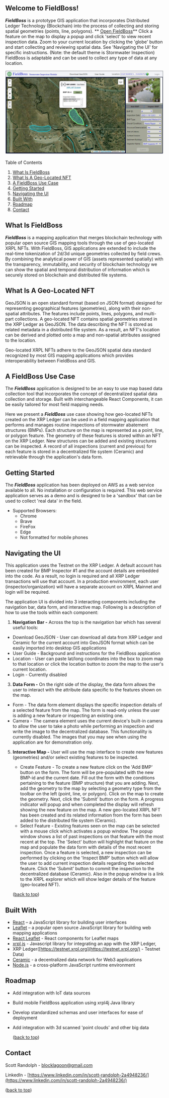Welcome to FieldBoss!
---------------------

_**FieldBoss**_ is a prototype GIS application that incorporates Distributed Ledger Technology (Blockchain) into the process of collecting and storing spatial geometries (points, line, polygons). ** [Open FieldBoss](https://master.d2ixah97zgzvew.amplifyapp.com/)**  Click a feature on the map to display a popup and click 'select' to view recent inspection data. Zoom to your current location by clicking the 'globe' button and start collecting and reviewing spatial data. See 'Navigating the UI' for specific instructions. (Note: the default theme is Stormwater Inspection) FieldBoss is adaptable and can be used to collect any type of data at any location.  

![image info](./img/fieldboss.jpg)

Table of Contents
1.  [What Is FieldBoss](#what-is-fieldboss)
2.  [What Is A Geo-Located NFT](#what-is-a-geo-located-nft)
3.  [A FieldBoss Use Case](#about-the-project)
4.  [Getting Started](#getting-started)
5.  [Navigating the UI](#navigating-the-ui)
6.  [Built With](#built-with)
7.  [Roadmap](#roadmap)
8.  [Contact](#contact)

What Is FieldBoss
-----------------

_**FieldBoss**_ is a mapping application that merges blockchain technology with popular open source GIS mapping tools through the use of geo-located XRPL NFTs. With FieldBoss, GIS applications are extended to include the real-time tokenization of 2d/3d unique geometries collected by field crews. By combining the analytical power of GIS (assets represented spatially) with the transparency, immutability, and security of blockchain technology we can show the spatial and temporal distribution of information which is securely stored on blockchain and distributed file systems.

What Is A Geo-Located NFT
-------------------------

GeoJSON is an open standard format (based on JSON format) designed for representing geographical features (geometries), along with their non-spatial attributes. The features include points, lines, polygons, and multi-part collections. A geo-located NFT contains spatial geometries stored in the XRP Ledger as GeoJSON. The data describing the NFT is stored as related metadata in a distributed file system. As a result, an NFT's location can be derived and plotted onto a map and non-spatial attributes assigned to the location.

Geo-located XRPL NFTs adhere to the GeoJSON spatial data standard recognized by most GIS mapping applications which provides interoperability between FieldBoss and GIS.

A FieldBoss Use Case
--------------------

The _**FieldBoss**_ application is designed to be an easy to use map based data collection tool that incorporates the concept of decentralized spatial data collection and storage. Built with interchangeable React Components, it can be easily tailored for most field mapping needs.

Here we present a _**FieldBoss**_ use case showing how geo-located NFTs created on the XRP Ledger can be used in a field mapping application that performs and manages routine inspections of stormwater abatement structures (BMPs). Each structure on the map is represented as a point, line, or polygon feature. The geometry of these features is stored within an NFT on the XRP Ledger. New structures can be added and existing structures can be inspected. A record of all inspections (current and previous) for each feature is stored in a decentralized file system (Ceramic) and retrievable through the application's data form.

Getting Started
---------------

The _**FieldBoss**_ application has been deployed on AWS as a web service available to all. No installation or configuration is required. This web service application serves as a demo and is designed to be a 'sandbox' that can be used to collect 'real data' in the field.

*   Supported Browsers:
    *   Chrome
    *   Brave
    *   FireFox
    *   Edge
    *   Not formatted for mobile phones

Navigating the UI
-----------------

This application uses the Testnet on the XRP Ledger. A default account has been created for BMP Inspector #1 and the account details are embedded into the code. As a result, no login is required and all XRP Ledger transactions will use that account. In a production environment, each user (inspector/organization) will have a separate account on XRPL Mainnet and login will be required.

The application UI is divided into 3 interacting components including the navigation bar, data form, and interactive map. Following is a description of how to use the tools within each component:

1.  **Navigation Bar -** Across the top is the navigation bar which has several useful tools:

*   Download GeoJSON - User can download all data from XRP Ledger and Ceramic for the current account into GeoJSON format which can be easily imported into desktop GIS applications
*   User Guide - Background and instructions for the FieldBoss application
*   Location - User can paste lat/long coordinates into the box to zoom map to that location or click the location button to zoom the map to the user's current location.
*   Login - Currently disabled

3.  **Data Form -** On the right side of the display, the data form allows the user to interact with the attribute data specific to the features shown on the map.

*   Form - The data form element displays the specific inspection details of a selected feature from the map. The form is read-only unless the user is adding a new feature or inspecting an existing one.
*   Camera - The camera element uses the current device's built-in camera to allow the user to take a photo while performing an inspection and write the image to the decentralized database. This functionalilty is currently disabled. The images that you may see when using the application are for demonstration only.

5.  **Interactive Map -** User will use the map interface to create new features (geometries) and/or select existing features to be inspected.
    
    *   Create Feature - To create a new feature click on the 'Add BMP' button on the form. The form will be pre-populated with the new BMP-id and the current date. Fill out the form with the conditions pertaining to the feature (BMP structure) that you are adding. Next, add the geometry to the map by selecting a geometry type from the toolbar on the left (point, line, or polygon). Click on the map to create the geometry. Next, click the 'Submit' button on the form. A progress indicator will popup and when completed the display will refresh showing the new feature on the map. A new geo-located XRPL NFT has been created and its related information from the form has been added to the distributed file system (Ceramic).
    *   Select Feature - Existing features seen on the map can be selected with a mouse click which activates a popup window. The popup window shows a list of past inspections on that feature with the most recent at the top. The 'Select' button will highlight that feature on the map and populate the data form with details of the most recent inspection. Once a feature is selected, a new inspection can be performed by clicking on the 'Inspect BMP' button which will allow the user to add current inspection details regarding the selected feature. Click the 'Submit' button to commit the inspection to the decentralized database (Ceramic). Also in the popup window is a link to the XRPL explorer which will show ledger details of the feature (geo-located NFT).
    
    ([back to top](#top))
    

Built With
----------

*   [React](https://reactjs.org/) – a JavaScript library for building user interfaces
*   [Leaflet](https://leafletjs.com/) – a popular open source JavaScript library for building web mapping applications
*   [React Leaflet](https://react-leaflet.js.org/) - React components for Leaflet maps
*   [xrpl.js](https://xrpl.org/) - Javascript library for integrating an app with the XRP Ledger,
*   XRP Ledger([https://testnet.xrpl.org](https://testnet.xrpl.org/) - Testnet Data)
*   [Ceramic](https://ceramic.network/) - a decentralized data network for Web3 applications
*   [Node.js](https://nodejs.org/en/) - a cross-platform JavaScript runtime environment

Roadmap
-------

*   Add integration with IoT data sources
*   Build mobile FieldBoss application using xrpl4j Java library
*   Develop standardized schemas and user interfaces for ease of deployment
*   Add integration with 3d scanned 'point clouds' and other big data
    
    ([back to top](#top))
    

Contact
-------

Scott Randolph - [blocklagoon@gmail.com](mailto:blocklagoon@gmail.com)

LinkedIn - [https://www.linkedin.com/in/scott-randolph-2a4948236/](https://www.linkedin.com/in/scott-randolph-2a4948236/)

([back to top](#top))
